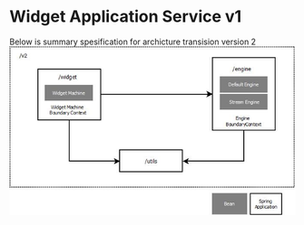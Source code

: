 # Widget Application Service v1
Below is summary spesification for archicture transision version 2
![alt text](https://github.com/tommyhutomo/worldline-tech-assessment/blob/master/v.2/image/v2.jpeg?raw=true)